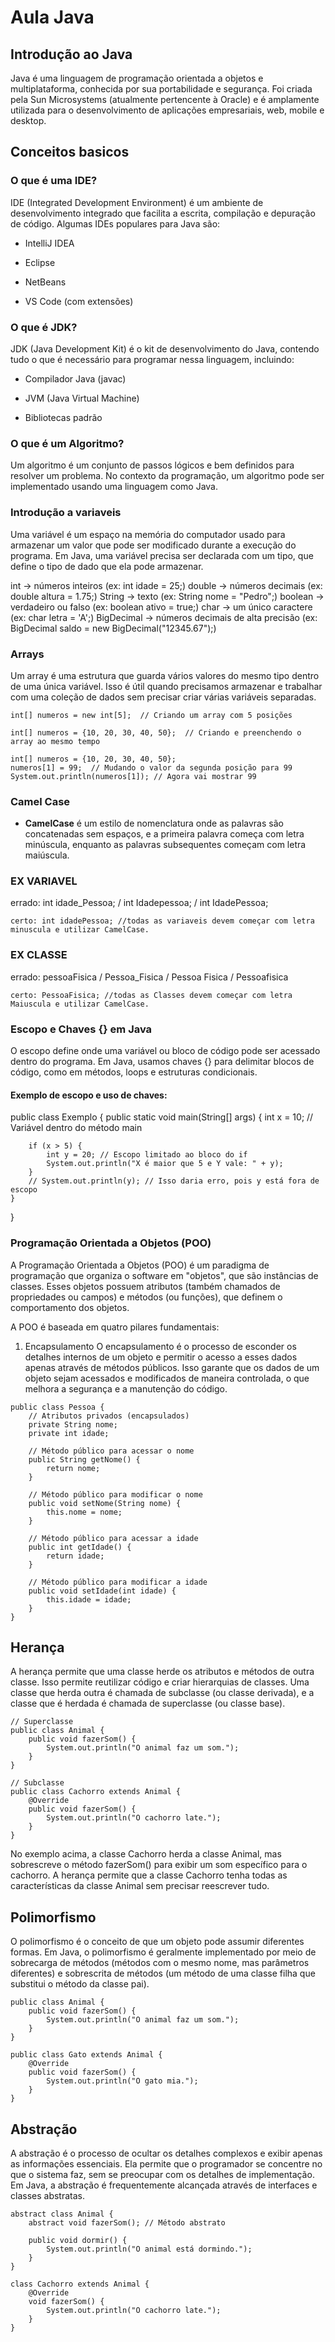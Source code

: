 # Aula  Java

## Introdução ao Java
Java é uma linguagem de programação orientada a objetos e multiplataforma, conhecida por sua portabilidade e segurança. Foi criada pela Sun Microsystems (atualmente pertencente à Oracle) e é amplamente utilizada para o desenvolvimento de aplicações empresariais, web, mobile e desktop.

## Conceitos basicos

### O que é uma IDE?
IDE (Integrated Development Environment) é um ambiente de desenvolvimento integrado que facilita a escrita, compilação e depuração de código. Algumas IDEs populares para Java são:

- IntelliJ IDEA

- Eclipse

- NetBeans

- VS Code (com extensões)

### O que é JDK?

JDK (Java Development Kit) é o kit de desenvolvimento do Java, contendo tudo o que é necessário para programar nessa linguagem, incluindo:

- Compilador Java (javac)

- JVM (Java Virtual Machine)

- Bibliotecas padrão

###  O que é um Algoritmo?

Um algoritmo é um conjunto de passos lógicos e bem definidos para resolver um problema. No contexto da programação, um algoritmo pode ser implementado usando uma linguagem como Java.

### Introdução a variaveis

Uma variável é um espaço na memória do computador usado para armazenar um valor que pode ser modificado durante a execução do programa. Em Java, uma variável precisa ser declarada com um tipo, que define o tipo de dado que ela pode armazenar.

int → números inteiros (ex: int idade = 25;)
double → números decimais (ex: double altura = 1.75;)
String → texto (ex: String nome = "Pedro";)
boolean → verdadeiro ou falso (ex: boolean ativo = true;)
char → um único caractere (ex: char letra = 'A';)
BigDecimal → números decimais de alta precisão (ex: BigDecimal saldo = new BigDecimal("12345.67");)


### Arrays
Um array é uma estrutura que guarda vários valores do mesmo tipo dentro de uma única variável. Isso é útil quando precisamos armazenar e trabalhar com uma coleção de dados sem precisar criar várias variáveis separadas.

```
int[] numeros = new int[5];  // Criando um array com 5 posições

int[] numeros = {10, 20, 30, 40, 50};  // Criando e preenchendo o array ao mesmo tempo

int[] numeros = {10, 20, 30, 40, 50};
numeros[1] = 99;  // Mudando o valor da segunda posição para 99
System.out.println(numeros[1]); // Agora vai mostrar 99

```

### Camel Case

- **CamelCase** é um estilo de nomenclatura onde as palavras são concatenadas sem espaços, e a primeira palavra começa com letra minúscula, enquanto as palavras subsequentes começam com letra maiúscula.

### EX VARIAVEL
errado: int idade_Pessoa; / int Idadepessoa; / int IdadePessoa;

    certo: int idadePessoa; //todas as variaveis devem começar com letra minuscula e utilizar CamelCase.


### EX CLASSE
errado: pessoaFisica / Pessoa_Fisica / Pessoa Fisica / Pessoafisica

    certo: PessoaFisica; //todas as Classes devem começar com letra Maiuscula e utilizar CamelCase.




### Escopo e Chaves {} em Java

O escopo define onde uma variável ou bloco de código pode ser acessado dentro do programa. Em Java, usamos chaves {} para delimitar blocos de código, como em métodos, loops e estruturas condicionais.

#### Exemplo de escopo e uso de chaves:

public class Exemplo {
public static void main(String[] args) {
int x = 10; // Variável dentro do método main

        if (x > 5) {
            int y = 20; // Escopo limitado ao bloco do if
            System.out.println("X é maior que 5 e Y vale: " + y);
        }
        // System.out.println(y); // Isso daria erro, pois y está fora de escopo
    }
}
### Programação Orientada a Objetos (POO)
A Programação Orientada a Objetos (POO) é um paradigma de programação que organiza o software em "objetos", que são instâncias de classes. Esses objetos possuem atributos (também chamados de propriedades ou campos) e métodos (ou funções), que definem o comportamento dos objetos.

A POO é baseada em quatro pilares fundamentais:

1. Encapsulamento
   O encapsulamento é o processo de esconder os detalhes internos de um objeto e permitir o acesso a esses dados apenas através de métodos públicos. Isso garante que os dados de um objeto sejam acessados e modificados de maneira controlada, o que melhora a segurança e a manutenção do código.

```
public class Pessoa {
    // Atributos privados (encapsulados)
    private String nome;
    private int idade;

    // Método público para acessar o nome
    public String getNome() {
        return nome;
    }

    // Método público para modificar o nome
    public void setNome(String nome) {
        this.nome = nome;
    }

    // Método público para acessar a idade
    public int getIdade() {
        return idade;
    }

    // Método público para modificar a idade
    public void setIdade(int idade) {
        this.idade = idade;
    }
}
```

## Herança
A herança permite que uma classe herde os atributos e métodos de outra classe. Isso permite reutilizar código e criar hierarquias de classes. Uma classe que herda outra é chamada de subclasse (ou classe derivada), e a classe que é herdada é chamada de superclasse (ou classe base).

```
// Superclasse
public class Animal {
    public void fazerSom() {
        System.out.println("O animal faz um som.");
    }
}

// Subclasse
public class Cachorro extends Animal {
    @Override
    public void fazerSom() {
        System.out.println("O cachorro late.");
    }
}

```
No exemplo acima, a classe Cachorro herda a classe Animal, mas sobrescreve o método fazerSom() para exibir um som específico para o cachorro. A herança permite que a classe Cachorro tenha todas as características da classe Animal sem precisar reescrever tudo.

## Polimorfismo

O polimorfismo é o conceito de que um objeto pode assumir diferentes formas. Em Java, o polimorfismo é geralmente implementado por meio de sobrecarga de métodos (métodos com o mesmo nome, mas parâmetros diferentes) e sobrescrita de métodos (um método de uma classe filha que substitui o método da classe pai).

```
public class Animal {
    public void fazerSom() {
        System.out.println("O animal faz um som.");
    }
}

public class Gato extends Animal {
    @Override
    public void fazerSom() {
        System.out.println("O gato mia.");
    }
}

```
## Abstração
A abstração é o processo de ocultar os detalhes complexos e exibir apenas as informações essenciais. Ela permite que o programador se concentre no que o sistema faz, sem se preocupar com os detalhes de implementação. Em Java, a abstração é frequentemente alcançada através de interfaces e classes abstratas.

```
abstract class Animal {
    abstract void fazerSom(); // Método abstrato

    public void dormir() {
        System.out.println("O animal está dormindo.");
    }
}

class Cachorro extends Animal {
    @Override
    void fazerSom() {
        System.out.println("O cachorro late.");
    }
}

```
